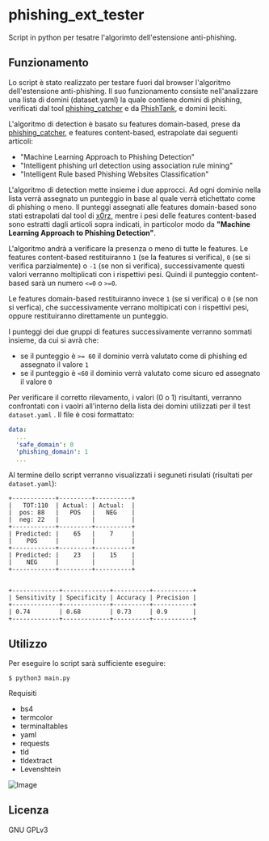 # phishing_ext_tester

Script in python per tesatre l'algorimto dell'estensione anti-phishing. 

## Funzionamento

Lo script è stato realizzato per testare fuori dal browser l'algoritmo dell'estensione anti-phishing. Il suo funzionamento consiste nell'analizzare una lista di domini (dataset.yaml) la quale contiene domini di phishing, verificati dal tool [phishing_catcher](https://github.com/x0rz/phishing_catcher) e da [PhishTank](https://www.phishtank.com), e domini leciti.

L'algoritmo di detection è basato su features domain-based, prese da [phishing_catcher](https://github.com/x0rz/phishing_catcher), e features content-based, estrapolate dai seguenti articoli:

* "Machine Learning Approach to Phishing Detection"
* "Intelligent phishing url detection using association rule mining"
* "Intelligent Rule based Phishing Websites Classification"

L'algoritmo di detection mette insieme i due approcci. Ad ogni dominio nella lista verrà assegnato un punteggio in base al quale verrà etichettato come di phishing o meno.
Il punteggi assegnati alle features domain-based sono stati estrapolati dal tool di [x0rz](https://github.com/x0rz), mentre i pesi delle features content-based sono estratti dagli articoli sopra indicati, in particolor modo da **"Machine Learning Approach to Phishing Detection"**.

L'algoritmo andrà a verificare la presenza o meno di tutte le features. Le features content-based restituiranno ```1``` (se la features si verifica), ```0``` (se si verifica parzialmente) o ```-1``` (se non si verifica),  successivamente questi valori verranno moltiplicati con i rispettivi pesi. Quindi il punteggio content-based sarà un numero ```<=0``` o ```>=0```.

Le features domain-based restituiranno invece ```1``` (se si verifica) o ```0``` (se non si verfica), che successivamente verrano moltipicati con i rispettivi pesi, oppure restituiranno direttamente un punteggio.

I punteggi dei due gruppi di features successivamente verranno sommati insieme, da cui si avrà che:

* se il punteggio è ```>= 60``` il dominio verrà valutato come di phishing ed assegnato il valore ```1```
* se il punteggio è ```<60``` il dominio verrà valutato come sicuro ed assegnato il valore ```0```

Per verificare il corretto rilevamento, i valori (0 o 1) risultanti, verranno confrontati con i vaolri all'interno della lista dei domini utilizzati per il test ```dataset.yaml``` . Il file è cosi formattato:
```yaml
data:
  ...
  'safe_domain': 0
  'phishing_domain': 1
  ...
```
Al termine dello script verranno visualizzati i seguneti risulati (risultati per ```dataset.yaml```):
```
+------------+---------+----------+
|   TOT:110  | Actual: | Actual:  |
|  pos: 88   |   POS   |   NEG    |
|  neg: 22   |         |          |
+------------+---------+----------+
| Predicted: |    65   |    7     |
|    POS     |         |          |
+------------+---------+----------+
| Predicted: |    23   |    15    |
|    NEG     |         |          |
+------------+---------+----------+


+-------------+-------------+----------+-----------+
| Sensitivity | Specificity | Accuracy | Precision |
+-------------+-------------+----------+-----------+
| 0.74        | 0.68        | 0.73     | 0.9       |
+-------------+-------------+----------+-----------+
```
## Utilizzo

Per eseguire lo script sarà sufficiente eseguire:

```shell
$ python3 main.py 
```
Requisiti

* bs4
* termcolor
* terminaltables 
* yaml
* requests
* tld
* tldextract
* Levenshtein

![Image](https://github.com/luckyluke98/phishing_ext_tester/blob/main/images/screen.gif)

## Licenza
GNU GPLv3
